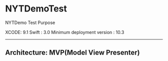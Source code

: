 # NYTDemoTest
NYTDemo Test Purpose

XCODE:  9.1
Swift : 3.0
Minimum deployment version : 10.3


---------------------
Architecture:
MVP(Model View Presenter)
--------------------

